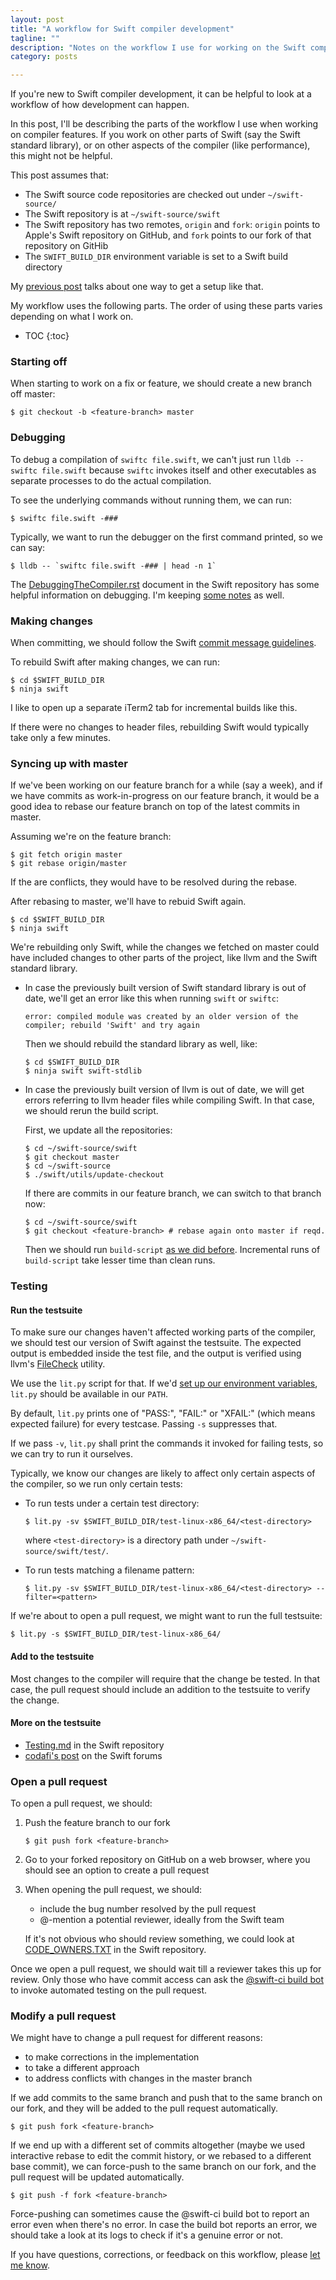 ```yaml
---
layout: post
title: "A workflow for Swift compiler development"
tagline: ""
description: "Notes on the workflow I use for working on the Swift compiler"
category: posts

---
```


If you're new to Swift compiler development, it can be helpful to look
at a workflow of how development can happen.

In this post, I'll be describing the parts of the workflow I use when
working on compiler features. If you work on other parts of Swift (say
the Swift standard library), or on other aspects of the compiler (like
performance), this might not be helpful.

This post assumes that:
  - The Swift source code repositories are checked out under
    `~/swift-source/`
  - The Swift repository is at `~/swift-source/swift`
  - The Swift repository has two remotes, `origin` and `fork`: `origin`
    points to Apple's Swift repository on GitHub, and `fork` points to
    our fork of that repository on GitHib
  - The `SWIFT_BUILD_DIR` environment variable is set to a Swift build
    directory

My [previous post] talks about one way to get a setup like that.

[previous post]: /posts/2020/swift-compiler-dev-on-remote-linux-machine/

My workflow uses the following parts. The order of using these parts
varies depending on what I work on.

* TOC
{:toc}

### Starting off

When starting to work on a fix or feature, we should create a new branch
off master:

    $ git checkout -b <feature-branch> master

### Debugging

To debug a compilation of `swiftc file.swift`, we can't just run `lldb
-- swiftc file.swift` because `swiftc` invokes itself and other
executables as separate processes to do the actual compilation.

To see the underlying commands without running them, we can run:

    $ swiftc file.swift -###

Typically, we want to run the debugger on the first command printed, so
we can say:

    $ lldb -- `swiftc file.swift -### | head -n 1`

The [DebuggingTheCompiler.rst] document in the Swift repository has some
helpful information on debugging. I'm keeping [some notes][roop debug
notes] as well.

[DebuggingTheCompiler.rst]: https://github.com/apple/swift/blob/master/docs/DebuggingTheCompiler.rst
[roop debug notes]: https://gist.github.com/roop/94308a77aed665ed666d0d2472d3eec5

### Making changes

When committing, we should follow the Swift [commit message guidelines].

[commit message guidelines]: https://swift.org/contributing/#commit-messages

To rebuild Swift after making changes, we can run:

    $ cd $SWIFT_BUILD_DIR
    $ ninja swift

I like to open up a separate iTerm2 tab for incremental builds like
this.

If there were no changes to header files, rebuilding Swift would
typically take only a few minutes.

### Syncing up with master

If we've been working on our feature branch for a while (say a
week), and if we have commits as work-in-progress on our feature
branch, it would be a good idea to rebase our feature branch on top
of the latest commits in master.

Assuming we're on the feature branch:

    $ git fetch origin master
    $ git rebase origin/master

If the are conflicts, they would have to be resolved during the
rebase.

After rebasing to master, we'll have to rebuid Swift again.

    $ cd $SWIFT_BUILD_DIR
    $ ninja swift

We're rebuilding only Swift, while the changes we fetched on master
could have included changes to other parts of the project, like llvm
and the Swift standard library.

  - In case the previously built version of Swift standard library
    is out of date, we'll get an error like this when running
    `swift` or `swiftc`:

    ~~~
    error: compiled module was created by an older version of the compiler; rebuild 'Swift' and try again
    ~~~

    Then we should rebuild the standard library as well, like:

        $ cd $SWIFT_BUILD_DIR
        $ ninja swift swift-stdlib

  - In case the previously built version of llvm is out of date, we
    will get errors referring to llvm header files while compiling
    Swift. In that case, we should rerun the build script.

    First, we update all the repositories:

    ~~~
    $ cd ~/swift-source/swift
    $ git checkout master
    $ cd ~/swift-source
    $ ./swift/utils/update-checkout
    ~~~
    
    If there are commits in our feature branch, we can switch to
    that branch now:

    ~~~
    $ cd ~/swift-source/swift
    $ git checkout <feature-branch> # rebase again onto master if reqd.
    ~~~

    Then we should run `build-script` [as we did before](#build-it).
    Incremental runs of `build-script` take lesser time than clean
    runs.

### Testing

#### Run the testsuite

To make sure our changes haven't affected working parts of the compiler,
we should test our version of Swift against the testsuite. The expected
output is embedded inside the test file, and the output is verified
using llvm's [FileCheck] utility.

[FileCheck]: https://www.llvm.org/docs/CommandGuide/FileCheck.html

We use the `lit.py` script for that.  If
we'd [set up our environment variables](#set-up-the-shell-environment),
`lit.py` should be available in our `PATH`.

By default, `lit.py` prints one of "PASS:", "FAIL:" or "XFAIL:" (which
means expected failure) for every testcase. Passing `-s` suppresses
that.

If we pass `-v`, `lit.py` shall print the commands it invoked for
failing tests, so we can try to run it ourselves. 

Typically, we know our changes are likely to affect only certain aspects
of the compiler, so we run only certain tests:

  - To run tests under a certain test directory:

    ~~~
    $ lit.py -sv $SWIFT_BUILD_DIR/test-linux-x86_64/<test-directory>
    ~~~

    where `<test-directory>` is a directory path under
    `~/swift-source/swift/test/`.

  - To run tests matching a filename pattern:

    ~~~
    $ lit.py -sv $SWIFT_BUILD_DIR/test-linux-x86_64/<test-directory> --filter=<pattern>
    ~~~

If we're about to open a pull request, we might want to run the full
testsuite:

    $ lit.py -s $SWIFT_BUILD_DIR/test-linux-x86_64/

#### Add to the testsuite

Most changes to the compiler will require that the change be tested. In
that case, the pull request should include an addition to the testsuite
to verify the change.

#### More on the testsuite

  - [Testing.md] in the Swift repository
  - [codafi's post] on the Swift forums

[Testing.md]: https://github.com/apple/swift/blob/master/docs/Testing.md
[codafi's post]: https://forums.swift.org/t/need-a-workflow-advice/12536/14

### Open a pull request

To open a pull request, we should:

 1. Push the feature branch to our fork

        $ git push fork <feature-branch>

 2. Go to your forked repository on GitHub on a web browser,
    where you should see an option to create a pull request

 3. When opening the pull request, we should:

      - include the bug number resolved by the pull request
      - @-mention a potential reviewer, ideally from the Swift team

    If it's not obvious who should review something, we could look at
    [CODE_OWNERS.TXT] in the Swift repository.

[CODE_OWNERS.txt]: https://github.com/apple/swift/blob/master/CODE_OWNERS.TXT

Once we open a pull request, we should wait till a reviewer takes this
up for review. Only those who have commit access can ask
the [@swift-ci build bot] to invoke automated testing on the pull request.

[@swift-ci build bot]: https://github.com/apple/swift/blob/master/docs/ContinuousIntegration.md

### Modify a pull request

We might have to change a pull request for different reasons:

  - to make corrections in the implementation
  - to take a different approach
  - to address conflicts with changes in the master branch

If we add commits to the same branch and push that to the same branch on
our fork, and they will be added to the pull request automatically.

    $ git push fork <feature-branch>

If we end up with a different set of commits altogether (maybe we used
interactive rebase to edit the commit history, or we rebased to a
different base commit), we can force-push to the same branch on our
fork, and the pull request will be updated automatically.

    $ git push -f fork <feature-branch>

Force-pushing can sometimes cause the @swift-ci build bot to report an
error even when there's no error. In case the build bot reports an
error, we should take a look at its logs to check if it's a genuine
error or not.

If you have questions, corrections, or feedback on this workflow, please
[let me know].

[let me know]: /about/#get-in-touch

